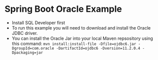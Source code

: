 # Spring Boot Oracle Example

* Install SQL Developer first
* To run this example you will need to download and install the Oracle JDBC driver.
* You can install the Oracle Jar into your local Maven repsository using this command: `mvn install:install-file -Dfile=ojdbc6.jar -DgroupId=com.oracle -DartifactId=ojdbc6 -Dversion=11.2.0.4 -Dpackaging=jar`

